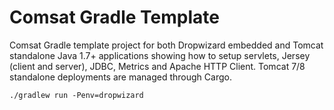 # Comsat Gradle Template

Comsat Gradle template project for both Dropwizard embedded and Tomcat standalone Java 1.7+ applications showing how to setup servlets, Jersey (client and server), JDBC, Metrics and Apache HTTP Client. Tomcat 7/8 standalone deployments are managed through Cargo.

```
./gradlew run -Penv=dropwizard
```
